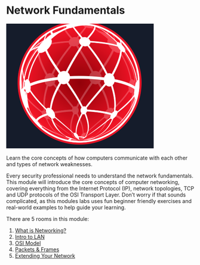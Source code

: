 # Network Fundamentals

<img src="Assets/A2-1.png">

Learn the core concepts of how computers communicate with each other and types of network weaknesses.

Every security professional needs to understand the network fundamentals. This module will introduce the core concepts of computer networking, covering everything from the Internet Protocol (IP), network topologies, TCP and UDP protocols of the OSI Transport Layer. Don’t worry if that sounds complicated, as this modules labs uses fun beginner friendly exercises and real-world examples to help guide your learning.

There are 5 rooms in this module:
 1. <a href="https://github.com/sai-kantamuneni/TryHackMe-Walkthroughs/tree/main/Pre-Security/Network%20Fundamentals/What%20is%20Networking">What is Networking?</a>
 2. <a href="https://github.com/sai-kantamuneni/TryHackMe-Walkthroughs/tree/main/Pre-Security/Network%20Fundamentals/Intro%20to%20LAN">Intro to LAN</a>
 3. <a href="https://github.com/sai-kantamuneni/TryHackMe-Walkthroughs/tree/main/Pre-Security/Network%20Fundamentals/OSI%20Model">OSI Model</a>
 4. <a href="https://github.com/sai-kantamuneni/TryHackMe-Walkthroughs/tree/main/Pre-Security/Network%20Fundamentals/Packets%20&%20Frames">Packets & Frames</a>
 5. <a href="https://github.com/sai-kantamuneni/TryHackMe-Walkthroughs/tree/main/Pre-Security/Network%20Fundamentals/Extending%20Your%20Network">Extending Your Network</a>
